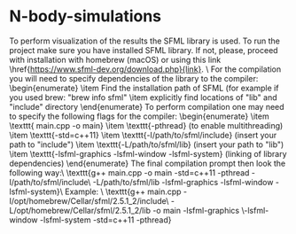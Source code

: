 # N-body-simulations

To perform visualization of the results the SFML library is used.
To run the project make sure you have installed SFML library. If not, please, proceed with installation with homebrew (macOS) or using this link \href{https://www.sfml-dev.org/download.php}{link}. \\
For the compilation you will need to specify dependencies of the library to the compiler:
\begin{enumerate}
    \item Find the installation path of SFML (for example if you used brew: "brew info sfml"
    \item explicitly find locations of "lib" and "include" directory
\end{enumerate}
To perform compilation one may need to specify the following flags for the compiler:
\begin{enumerate}
    \item  \texttt{ main.cpp -o main}
    \item \texttt{-pthread} (to enable multithreading)
    \item \texttt{-std=c++11}
    \item \texttt{-I/path/to/sfml/include} (insert your path to "include")
    \item \texttt{-L/path/to/sfml/lib}  (insert your path to "lib")
    \item \texttt{-lsfml-graphics -lsfml-window -lsfml-system} (linking of library dependencies)
\end{enumerate}
The final compilation prompt then look the following way:\\
\texttt{g++ main.cpp -o main -std=c++11 -pthread -I/path/to/sfml/include\\ -L/path/to/sfml/lib -lsfml-graphics -lsfml-window -lsfml-system}\\
Example: \\
\texttt{g++ main.cpp -I/opt/homebrew/Cellar/sfml/2.5.1\_2/include\\ -L/opt/homebrew/Cellar/sfml/2.5.1\_2/lib -o main -lsfml-graphics \\-lsfml-window -lsfml-system -std=c++11 -pthread}
